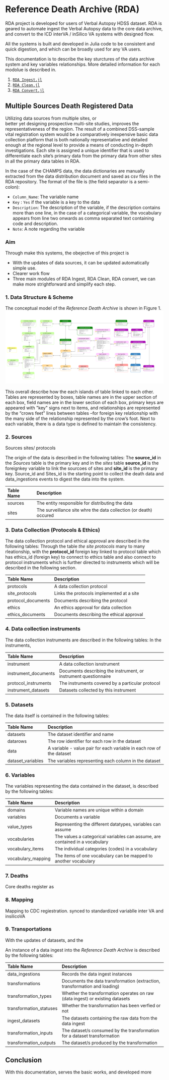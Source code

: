 # Reference Death Archive (RDA)
RDA project is developed for users of Verbal Autopsy HDSS dataset. RDA is geared to automate ingest the Verbal Autopsy data to the core data archive, and convert to the ICD interVA / inSilico VA systems with designed flow. 

All the systems is built and developed in Julia code to be consistent and quick digestion, and which can be broadly used for any VA users. 

This documentation is to describe the key sturctures of the data archive system and key variables relationships. More detailed information for each modolue is described in.

1. [`RDA Ingest.jl`](@ref)
2. [`RDA Clean.jl`](@ref)
3. [`RDA Convert.jl`](@ref)

## Multiple Sources Death Registered Data

Utilizing  data sources from  multiple  sites,  or  
better  yet  designing  prospective  multi-site  studies,  improves  the  representativeness  of the region. The  result  of  a  combined  DSS-sample  vital  registration  system  would  be  a  comparatively  inexpensive  basic  data   collection  platform  that  is  both  nationally  representative  and  detailed  enough  at  the   regional level to provide a means of conducting in-depth investigations. Each  site  is  assigned  a  unique  identifier  that  is  used  to differentiate  each  site’s  primary  data  from  the  primary  data  from  other  sites  in  all  the   primary data tables in RDA.

In the case of the CHAMPS data, the data dictionaries are manually extracted from the data distribution document and saved as csv files in the RDA repository.
The format of the file is (the field separator is a semi-colon):
 * `Column_Name`: The variable name
 * `Key` : `Yes` if the variable is a key to the data
 * `Description`: The description of the variable, if the description contains more than one line, in the case of a categorical variable, the vocabulary appears from line two onwards as comma separated text containing code and description.
 * `Note`: A note regarding the variable

### Aim 
Through make this systems, the obejective of this project is 
- With the updates of data sources, it can be updated automatically simple use.
- Clearer work flow 
- Three main modules of RDA Ingest, RDA Clean, RDA convert, we can make more strightforward and simplify each step. 


### 1. Data Structure & Scheme
The conceptual model of the *Reference Death Archive* is shown in Figure 1.
![Fig 1: RDA Data Archiving Schema ](RDA_Datamodel_V2.0.png)

This overall describe how the each islands of table linked to each other. Tables are represented by boxes, table names are in the upper section of each box, field  names  are  in  the  lower  section  of  each  box,  primary keys  are  appeared with "key" signs next to items, and relationships are represented by the “crows feet” lines between tables –for foreign key relationship with the many side of the relationship represented by the crow’s foot. Next to each variable, there is a data type is defined to maintain the consistency.



### 2. Sources

Sources sites/ protocols

The origin of the data is described in the following tables:
The **source_id** in the *Sources* table is the primary key and in the *sites* table **source_id** is the foreignkey variable to link the sourcoes of sites and  **site_id** is the primary key. Source_id and Sites_id is the starting point to collect the death data and data_ingestions events to digest the data into the system.

| Table Name              | Description                                                                   |
|:----------------------- | :---------------------------------------------------------------------------- |
| sources                 | The entity responsible for distributing the data                              |
| sites                   | The surveillance site whre the data collection (or death) occured             |

### 3. Data Collection (Protocols & Ethics)
The data collection protocol and ethical approval are described in the following tables: Through the table *the site protocols* many to many rleationship, with the **protocol_id** foreign key  linked to protocol table which has ethics_id (foreign key) to connect to ethics table  and also connect to protocol instruments which is further directed to instruments which will be described in the following section.

| Table Name              | Description                                                                   |
|:----------------------- | :---------------------------------------------------------------------------- |
| protocols               | A data collection protocol                                                    |
| site_protocols          | Links the protocols implemented at a site                                     |
| protocol_documents      | Documents describing the protocol                                             |
| ethics                  | An ethics approval for data collection                                        |
| ethics_documents        | Documents describing the ethical approval                                     |

### 4. Data collection instruments
The data collection instruments are described in the following tables: In the instruments, 

| Table Name              | Description                                                                   |
|:----------------------- | :---------------------------------------------------------------------------- |
| instrument              | A data collection isnstrument                                                 |
| instrument_documents    | Documents describing the instrument, or instrument questionnaire              |
| protocol_instruments    | The instruments covered by a particular protocol                              |
| instrument_datasets     | Datasets collected by this instrument                                         |

### 5. Datasets
The data itself is contained in the following tables:

| Table Name              | Description                                                                   |
|:----------------------- | :---------------------------------------------------------------------------- |
| datasets                | The dataset identifier and name                                               |
| datarows                | The row identifier for each row in the dataset                                |
| data                    | A variable - value pair for each variable in each row of the dataset          |
| dataset_variables       | The variables representing each column in the dataset                         |

### 6. Variables
The variables representing the data contained in the dataset, is described by the following tables:

| Table Name              | Description                                                                   |
|:----------------------- | :---------------------------------------------------------------------------- |
| domains                 | Variable names are unique within a domain                                     |
| variables               | Documents a variable                                                          |
| value_types             | Representing the different datatypes, variables can assume                    |
| vocabularies            | The values a categorical variables can assume, are contained in a vocabulary  |
| vocabulary_items        | The individual categories (codes) in a vocabulary                             |
| vocabulary_mapping      | The items of one vocabulary can be mapped to another vocabulary               |


### 7. Deaths
Core deaths register as 


### 8. Mapping 
Mapping to CDC regiestration. synced to standardized variablle inter VA and insilicoVA

### 9. Transportations
With the updates of datasets, and the 

An instance of a data ingest into the *Reference Death Archive* is described by the following tables:

| Table Name              | Description                                                                   |
|:----------------------- | :---------------------------------------------------------------------------- |
| data_ingestions         | Records the data ingest instances                                             |
| transformations         | Documents the data transformation (extraction, transformation and loading)    |
| transformation_types    | Whether the transformation operates on raw (data ingest) or existing datasets |
| transformation_statuses | Whether the transformation has been verfied or not                            |
| ingest_datasets         | The datasets containing the raw data from the data ingest                     |
| transformation_inputs   | The dataset/s consumed by the transformation for a dataset transformation     |
| transformation_outputs  | The dataset/s produced by the transformation                                  |


## Conclusion
With this documentation, serves the basic works, and developed more